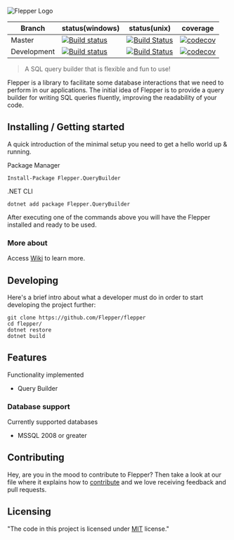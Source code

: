  ![Flepper Logo](https://s26.postimg.org/u1hn213qh/frog_128.png)

Branch | status(windows) | status(unix) | coverage
---|---|---|---
| Master | [![Build status](https://ci.appveyor.com/api/projects/status/81gjbxxtwit9uqkx/branch/master?svg=true)](https://ci.appveyor.com/project/AlbertoMonteiro/flepper/branch/master) | [![Build Status](https://travis-ci.org/Flepper/flepper.svg?branch=master)](https://travis-ci.org/Flepper/flepper)| [![codecov](https://codecov.io/gh/Flepper/flepper/branch/master/graph/badge.svg)](https://codecov.io/gh/Flepper/flepper)
| Development | [![Build status](https://ci.appveyor.com/api/projects/status/81gjbxxtwit9uqkx/branch/development?svg=true)](https://ci.appveyor.com/project/AlbertoMonteiro/flepper/branch/development) | [![Build Status](https://travis-ci.org/Flepper/flepper.svg?branch=development)](https://travis-ci.org/Flepper/flepper)| [![codecov](https://codecov.io/gh/Flepper/flepper/branch/development/graph/badge.svg)](https://codecov.io/gh/Flepper/flepper)

> A SQL query builder that is flexible and fun to use!

Flepper is a library to facilitate some database interactions that we need to perform in our applications.
The initial idea of Flepper is to provide a query builder for writing SQL queries fluently, improving the readability of your code.

## Installing / Getting started

A quick introduction of the minimal setup you need to get a hello world up &
running.

Package Manager
```shell
Install-Package Flepper.QueryBuilder
```
.NET CLI
```shell
dotnet add package Flepper.QueryBuilder
```

After executing one of the commands above you will have the Flepper installed and ready to be used.

### More about

Access [Wiki](https://github.com/Flepper/flepper/wiki/Get-Started#creating-queries) to learn more.

## Developing

Here's a brief intro about what a developer must do in order to start developing
the project further:

```shell
git clone https://github.com/Flepper/flepper
cd flepper/
dotnet restore
dotnet build
```

## Features
Functionality implemented
* Query Builder

### Database support
Currently supported databases
* MSSQL 2008 or greater

## Contributing

Hey, are you in the mood to contribute to Flepper? Then take a look at our file where it explains how to [contribute](https://github.com/Flepper/flepper/blob/development/CONTRIBUTING.md) and we love receiving feedback and pull requests.

## Licensing
"The code in this project is licensed under [MIT] license."

[MIT]:<https://github.com/Flepper/flepper/blob/development/LICENSE>
